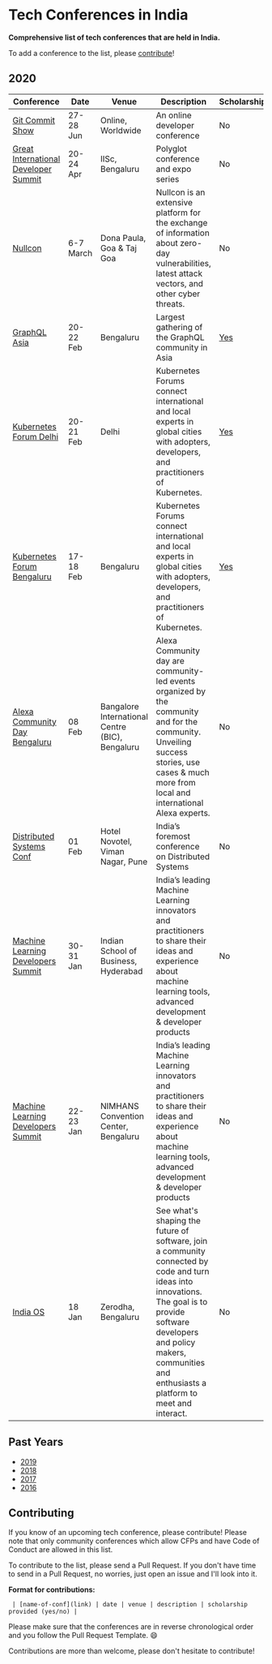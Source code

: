 # Tech Conferences in India

**Comprehensive list of tech conferences that are held in India.**

To add a conference to the list, please [contribute](#contributing)!

## 2020

| Conference | Date | Venue | Description | Scholarship |
|------------|------|-------|-------------|-------------|
| [Git Commit Show](https://gitcommit.show/) | 27-28 Jun | Online, Worldwide | An online developer conference | No |
| [Great International Developer Summit](https://developersummit.com/india/) | 20-24 Apr | IISc, Bengaluru | Polyglot conference and expo series | No |
| [Nullcon](https://nullcon.net/website/) | 6-7 March | Dona Paula, Goa & Taj Goa | Nullcon is an extensive platform for the exchange of information about zero-day vulnerabilities, latest attack vectors, and other cyber threats. | No |
| [GraphQL Asia](https://www.graphql.asia/) | 20-22 Feb | Bengaluru | Largest gathering of the GraphQL community in Asia | [Yes](https://hasurahq.typeform.com/to/ukj62Q) |
| [Kubernetes Forum Delhi](https://events19.linuxfoundation.org/events/kubernetes-forum-delhi-2019/) | 20-21 Feb | Delhi | Kubernetes Forums connect international and local experts in global cities with adopters, developers, and practitioners of Kubernetes. | [Yes](https://events.linuxfoundation.org/kubernetes-forum-delhi/attend/diversity-scholarships/) |
| [Kubernetes Forum Bengaluru](https://events19.linuxfoundation.org/events/kubernetes-forum-bengaluru-2019/) | 17-18 Feb | Bengaluru | Kubernetes Forums connect international and local experts in global cities with adopters, developers, and practitioners of Kubernetes. | [Yes](https://events.linuxfoundation.org/kubernetes-forum-bengaluru/attend/diversity-scholarships/) |
| [Alexa Community Day Bengaluru](https://www.alexacommunity.in/) | 08 Feb | Bangalore International Centre (BIC), Bengaluru | Alexa Community day are community-led events organized by the community and for the community. Unveiling success stories, use cases & much more from local and international Alexa experts. | No |
| [Distributed Systems Conf](https://dsconf.in/) | 01 Feb | Hotel Novotel, Viman Nagar, Pune | India’s foremost conference on Distributed Systems | No |
| [Machine Learning Developers Summit](https://www.mlds.analyticsindiasummit.com/) | 30-31 Jan | Indian School of Business, Hyderabad | India’s leading Machine Learning innovators and practitioners to share their ideas and experience about machine learning tools, advanced development & developer products | No |
| [Machine Learning Developers Summit](https://www.mlds.analyticsindiasummit.com/) | 22-23 Jan | NIMHANS Convention Center, Bengaluru | India’s leading Machine Learning innovators and practitioners to share their ideas and experience about machine learning tools, advanced development & developer products | No |
| [India OS](https://indiaos.in/) | 18 Jan | Zerodha, Bengaluru | See what's shaping the future of software, join a community connected by code and turn ideas into innovations. The goal is to provide software developers and policy makers, communities and enthusiasts a platform to meet and interact. | No |


## Past Years

- [2019](year-pages/2019.md)
- [2018](year-pages/2018.md)
- [2017](year-pages/2017.md)
- [2016](year-pages/2016.md)

## Contributing

If you know of an upcoming tech conference, please contribute! Please note that only community conferences which allow CFPs and have Code of Conduct are allowed in this list.

To contribute to the list, please send a Pull Request. If you don't have time to send in a Pull Request, no worries, just open an issue and I'll look into it.

**Format for contributions:**

` | [name-of-conf](link) | date | venue | description | scholarship provided (yes/no) |`

Please make sure that the conferences are in reverse chronological order and you follow the Pull Request Template. :smile:

Contributions are more than welcome, please don't hesitate to contribute!
